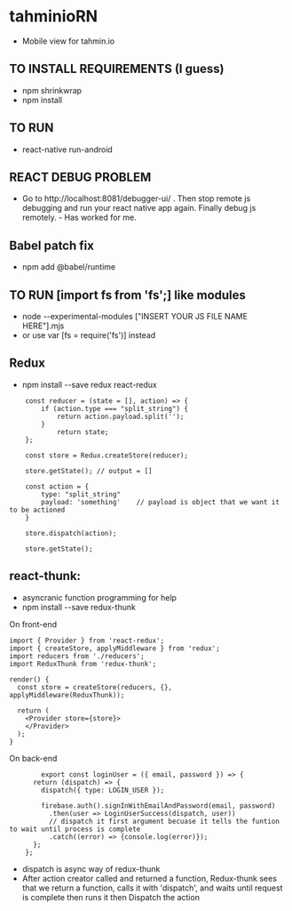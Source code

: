 # tahminioRN
- Mobile view for tahmin.io

## TO INSTALL REQUIREMENTS (I guess)
- npm shrinkwrap
- npm install

## TO RUN
- react-native run-android

## REACT DEBUG PROBLEM
- Go to http://localhost:8081/debugger-ui/ . Then stop remote js debugging and run your react native app again. Finally debug js remotely. - Has worked for me.

## Babel patch fix
- npm add @babel/runtime

## TO RUN [import fs from 'fs';] like modules 
- node --experimental-modules ["INSERT YOUR JS FILE NAME HERE"].mjs
- or use var [fs = require('fs')] instead

## Redux
- npm install --save redux react-redux
```
 	const reducer = (state = [], action) => {
		if (action.type === "split_string") {
			return action.payload.split('');
		}
			return state;
	};

	const store = Redux.createStore(reducer);

	store.getState(); // output = []

	const action = {
		type: "split_string"
		payload: 'something'	// payload is object that we want it to be actioned
	}

	store.dispatch(action);

	store.getState();
```

## react-thunk:
-	asyncranic function programming for help
-	npm install --save redux-thunk

On front-end
```
import { Provider } from 'react-redux';
import { createStore, applyMiddleware } from 'redux';
import reducers from './reducers';
import ReduxThunk from 'redux-thunk';

render() {
  const store = createStore(reducers, {}, applyMiddleware(ReduxThunk));

  return (
    <Provider store={store}>
    </Provider>
  );
}
```

On back-end
```
		export const loginUser = ({ email, password }) => {
      return (dispatch) => {
        dispatch({ type: LOGIN_USER });

        firebase.auth().signInWithEmailAndPassword(email, password)
          .then(user => LoginUserSuccess(dispatch, user))         
          // dispatch it first argument becuase it tells the funtion to wait until process is complete
          .catch((error) => {console.log(error)});
      };
    };
```
- dispatch is async way of redux-thunk
- After action creator called and returned a function, Redux-thunk sees that we return a function, calls it with 'dispatch', and waits until request is complete then runs it then Dispatch the action
  
